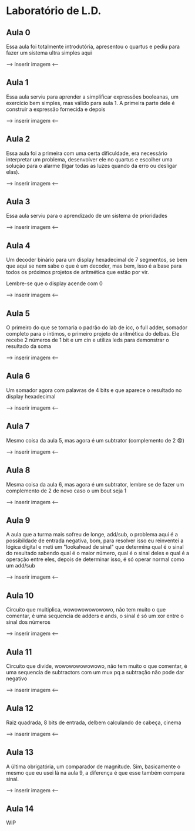 ﻿# Laboratório de L.D.
## Aula 0
Essa aula foi totalmente introdutória, apresentou o quartus e pediu para fazer um sistema ultra simples aqui

--> inserir imagem <--

## Aula 1
Essa aula serviu para aprender a simplificar expressões booleanas, um exercício bem simples, mas válido para aula 1.
A primeira parte dele é construir a expressão fornecida e depois 

--> inserir imagem <--

## Aula 2
Essa aula foi a primeira com uma certa dificuldade, era necessário interpretar um problema, desenvolver ele no quartus e escolher uma solução para o alarme (ligar todas as luzes quando da erro ou desligar elas).

--> inserir imagem <--

## Aula 3
Essa aula serviu para o aprendizado de um sistema de prioridades

--> inserir imagem <--

## Aula 4
Um decoder binário para um display hexadecimal de 7 segmentos, se bem que aqui se nem sabe o que é um decoder, mas bem, isso é a base para todos os próximos projetos de aritmética que estão por vir.

Lembre-se que o display acende com 0

--> inserir imagem <--

## Aula 5
O primeiro do que se tornaria o padrão do lab de icc, o full adder, somador completo para o íntimos, o primeiro projeto de aritmética do delbas. Ele recebe 2 números de 1 bit e um cin e utiliza leds para demonstrar o resultado da soma

--> inserir imagem <--

## Aula 6
Um somador agora com palavras de 4 bits e que aparece o resultado no display hexadecimal

--> inserir imagem <--

## Aula 7
Mesmo coisa da aula 5, mas agora é um subtrator (complemento de 2 😨)

--> inserir imagem <--

## Aula 8
Mesma coisa da aula 6, mas agora é um subtrator, lembre se de fazer um complemento de 2 de novo caso o um bout seja 1

--> inserir imagem <--

## Aula 9
A aula que a turma mais sofreu de longe, add/sub, o problema aqui é a possibildade de entrada negativa, bom, para resolver isso eu reinventei a lógica digital e meti um "lookahead de sinal" que determina qual é o sinal do resultado sabendo qual é o maior número, qual é o sinal deles e qual é a operação entre eles, depois de determinar isso, é só operar normal como um add/sub

--> inserir imagem <--

## Aula 10
Circuito que multiplica, wowowowowowowo, não tem muito o que comentar, é uma sequencia de adders e ands, o sinal é só um xor entre o sinal dos números

--> inserir imagem <--

## Aula 11
Circuito que divide, wowowowowowowo, não tem muito o que comentar, é uma sequencia de subtractors com um mux pq a subtração não pode dar negativo

--> inserir imagem <--

## Aula 12
Raiz quadrada, 8 bits de entrada, delbem calculando de cabeça, cinema

--> inserir imagem <--

## Aula 13
A última obrigatória, um comparador de magnitude. Sim, basicamente o mesmo que eu usei lá na aula 9, a diferença é que esse também compara sinal.

--> inserir imagem <--

## Aula 14

WIP
